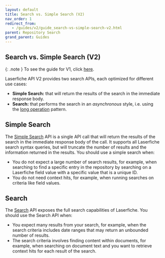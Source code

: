 ```yaml
---
layout: default
title: Search vs. Simple Search (V2)
nav_order: 1
redirect_from:
   - /guides/v2/guide_search-vs-simple-search-v2.html
parent: Repository Search
grand_parent: Guides
---
```

<!--Copyright (c) Laserfiche.
Licensed under the MIT License. See LICENSE in the project root for license information.-->

## Search vs. Simple Search (V2)
{: .note }
To see the guide for V1, click [here](../guide_search-vs-simple-search/).

Laserfiche API V2 provides two search APIs, each optimized for different use cases:
  - **Simple Search:** that will return the results of the search in the immediate response body.
  - **Search:** that performs the search in an *asynchronous* style, i.e. using the [long operation](../../../getting-started/guide_long-operations-v2/) pattern.

## Simple Search
The [Simple Search](../guide_simple-search-v2/) API is a single API call that will return the results of the search in the immediate response body of the call. It supports all Laserfiche search syntax queries, but will truncate the number of results and the information returned in the results. You should use a simple search when:
  - You do not expect a large number of search results, for example, when searching to find a specific entry in the repository by searching on a Laserfiche field value with a specific value that is a unique ID.
  - You do not need context hits, for example, when running searches on criteria like field values.

## Search
The [Search](../guide_search-v2/) API exposes the full search capabilities of Laserfiche. You should use the Search API when:
  - You expect many results from your search, for example, when the search criteria includes date ranges that may return an unbounded number of results.
  - The search criteria involves finding content within documents, for example, when searching on document text and you want to retrieve context hits for each result of the search.